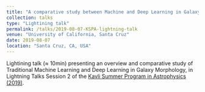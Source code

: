 ```yaml
---
title: "A comparative study between Machine and Deep Learning in Galaxy Morphology"
collection: talks
type: "Lightining talk"
permalink: /talks/2019-08-07-KSPA-lightning-talk
venue: "University of California, Santa Cruz"
date: 2019-08-07
location: "Santa Cruz, CA, USA"
---
```


Lightining talk (≈ 10min) presenting an overview and comparative study of Traditional Machine Learning and Deep Learning in Galaxy Morphology, in Lightning Talks Session 2 of the [Kavli Summer Program in Astrophysics (2019)](https://kspa.soe.ucsc.edu/2019/).

